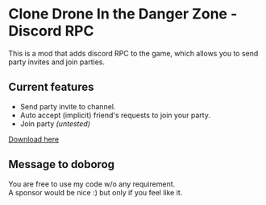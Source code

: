 ﻿# Clone Drone In the Danger Zone - Discord RPC

This is a mod that adds discord RPC to the game, which allows you to send party invites and join parties.

## Current features
- Send party invite to channel.
- Auto accept (implicit) friend's requests to join your party.
- Join party *(untested)*

[Download here](https://github.com/ArjixWasTaken/CDDZ-Discord-RPC/releases/latest)


## Message to doborog

You are free to use my code w/o any requirement. <br />
A sponsor would be nice :) but only if you feel like it.
